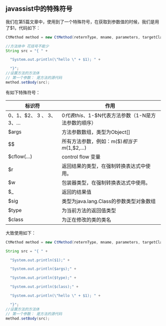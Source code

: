 ## javassist中的特殊符号



我们在第5篇文章中，使用到了一个特殊符号，在获取到参数值的时候，我们是用了$1，代码如下：

```java
CtMethod method = new CtMethod(reternType, mname, parameters, targetClass);

//方法体中 花括号不能少
String src = "{ " +

  "System.out.println(\"hello \" + $1); " +

  "}";
//设置方法的方法体
// 第一个参数： 是方法的源代码
method.setBody(src);
```



有如下特殊符号：

| 标识符                     | 作用                                                 |
| -------------------------- | ---------------------------------------------------- |
| $0、$1、$2、 3 、 3、 3、… | $0代表this、$1-$N代表方法参数（1-N是方法参数的顺序） |
| $args                      | 方法参数数组，类型为Object[]                         |
| $$                         | 所有方法参数，例如：m($$)相当于m($1,$2,…)            |
| $cflow(…)                  | control flow 变量                                    |
| $r                         | 返回结果的类型，在强制转换表达式中使用。             |
| $w                         | 包装器类型，在强制转换表达式中使用。                 |
| $_                         | 返回的结果值                                         |
| $sig                       | 类型为java.lang.Class的参数类型对象数组              |
| $type                      | 为当前方法的返回值类型                               |
| $class                     | 为正在修改的类的类名                                 |

大致使用如下：

```java
CtMethod method = new CtMethod(reternType, mname, parameters, targetClass);

String src = "{ " +

  "System.out.println($1);" +

  "System.out.println($args);" +

  "System.out.println($type);" +

  "System.out.println($class);" +

  "System.out.println(\"hello \" + $1); " +

  "}";
//设置方法的方法体
// 第一个参数： 是方法的源代码
method.setBody(src);
```

